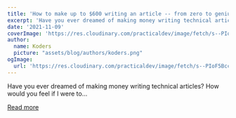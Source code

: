 ```yaml
---
title: 'How to make up to $600 writing an article -- from zero to genius.'
excerpt: 'Have you ever dreamed of making money writing technical articles? How would you feel if I were to...'
date: '2021-11-09'
coverImage: 'https://res.cloudinary.com/practicaldev/image/fetch/s--PIoF5Bcc--/c_imagga_scale,f_auto,fl_progressive,h_420,q_auto,w_1000/https://dev-to-uploads.s3.amazonaws.com/uploads/articles/yecmiv48mv2c3w510xy6.png'
author:
  name: Koders
  picture: "assets/blog/authors/koders.png"
ogImage:
  url: 'https://res.cloudinary.com/practicaldev/image/fetch/s--PIoF5Bcc--/c_imagga_scale,f_auto,fl_progressive,h_420,q_auto,w_1000/https://dev-to-uploads.s3.amazonaws.com/uploads/articles/yecmiv48mv2c3w510xy6.png'
---
```


Have you ever dreamed of making money writing technical articles? How would you feel if I were to...

[Read more](https://dev.to/codingnninja/how-to-make-up-to-600-writing-an-article-from-zero-to-genius-3cdf)
